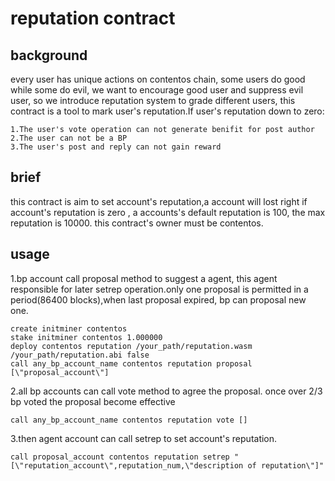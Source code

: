 # reputation contract
## background
  every user has unique actions on contentos chain, some users do good while some do evil, we want to encourage good user and suppress evil user, so we introduce reputation system to grade different users, this contract is a tool to mark user's reputation.If user's reputation down to zero: 
  ```
  1.The user's vote operation can not generate benifit for post author
  2.The user can not be a BP
  3.The user's post and reply can not gain reward
  ```

## brief
  this contract is aim to set account's reputation,a account will lost right if account's reputation is zero
  , a accounts's default reputation is 100, the max reputation is 10000.
  this contract's owner must be contentos.
  
## usage
  1.bp account call proposal method to suggest a agent, this agent responsible for later setrep operation.only one proposal is permitted in a period(86400 blocks),when last proposal expired, bp can proposal new one.
  ```
  create initminer contentos
  stake initminer contentos 1.000000
  deploy contentos reputation /your_path/reputation.wasm /your_path/reputation.abi false
  call any_bp_account_name contentos reputation proposal [\"proposal_account\"]
  ```
  
  2.all bp accounts can call vote method to agree the proposal. once over 2/3 bp voted the proposal become effective
  ```
  call any_bp_account_name contentos reputation vote []
  ```
  
  3.then agent account can call setrep to set account's reputation.
  ```
  call proposal_account contentos reputation setrep "[\"reputation_account\",reputation_num,\"description of reputation\"]"
  ```
